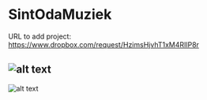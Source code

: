 # SintOdaMuziek

URL to add project: https://www.dropbox.com/request/HzimsHjvhT1xM4RIlP8r

![alt text](https://github.com/ColombaSeppe/SintOdaMuziek/blob/master/Assets/logo.PNG "Logo Title Text 1")
-----------------------------------------------------------------------------
![alt text](https://github.com/ColombaSeppe/SintOdaMuziek/blob/master/Assets/mainmenu.PNG "Logo Title Text 1")
